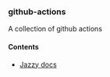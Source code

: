 ### github-actions
A collection of github actions

#### Contents
 - [Jazzy docs](github-actions/actions/jazzy-docs/README.md)